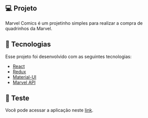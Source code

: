 ## 💻 Projeto

Marvel Comics é um projetinho simples para realizar a compra de quadrinhos da Marvel.

## :rocket: Tecnologias

Esse projeto foi desenvolvido com as seguintes tecnologias:

- [React](https://reactjs.org)
- [Redux](https://redux.js.org/)
- [Material-UI](https://material-ui.com/)
- [Marvel API](https://developer.marvel.com/)

## 🔖 Teste

Você pode acessar a aplicação neste [link](https://marvel-comics.netlify.com).
